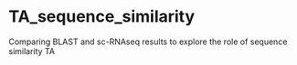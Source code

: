 # TA_sequence_similarity
Comparing BLAST and sc-RNAseq results to explore the role of sequence similarity TA
